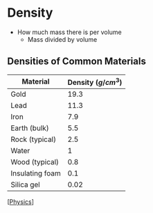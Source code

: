 # Density

- How much mass there is per volume
  - Mass divided by volume

## Densities of Common Materials

| Material        | Density ($g/cm^3$) |
| --------------- | ------------------ |
| Gold            | 19.3               |
| Lead            | 11.3               |
| Iron            | 7.9                |
| Earth (bulk)    | 5.5                |
| Rock (typical)  | 2.5                |
| Water           | 1                  |
| Wood (typical)  | 0.8                |
| Insulating foam | 0.1                |
| Silica gel      | 0.02               |

[[Physics]]

[//begin]: # "Autogenerated link references for markdown compatibility"
[Physics]: physics "Physics"
[//end]: # "Autogenerated link references"